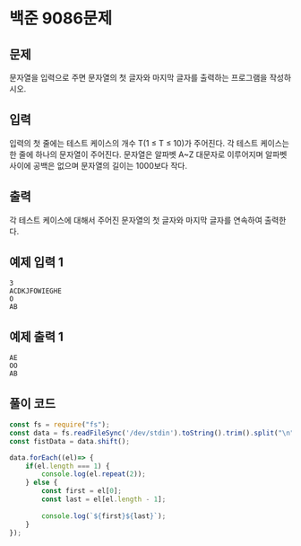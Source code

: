 # 백준 9086문제
## 문제

문자열을 입력으로 주면 문자열의 첫 글자와 마지막 글자를 출력하는 프로그램을 작성하시오.

## 입력

입력의 첫 줄에는 테스트 케이스의 개수 T(1 ≤ T ≤ 10)가 주어진다. 각 테스트 케이스는 한 줄에 하나의 문자열이 주어진다. 문자열은 알파벳 A~Z 대문자로 이루어지며 알파벳 사이에 공백은 없으며 문자열의 길이는 1000보다 작다.

## 출력

각 테스트 케이스에 대해서 주어진 문자열의 첫 글자와 마지막 글자를 연속하여 출력한다.

## 예제 입력 1

```
3
ACDKJFOWIEGHE
O
AB

```

## 예제 출력 1

```
AE
OO
AB
```

## 풀이 코드

```jsx
const fs = require("fs");
const data = fs.readFileSync('/dev/stdin').toString().trim().split("\n");
const fistData = data.shift();

data.forEach((el)=> {
    if(el.length === 1) {
        console.log(el.repeat(2));
    } else {
        const first = el[0];
        const last = el[el.length - 1];
    
        console.log(`${first}${last}`);
    }
});
```